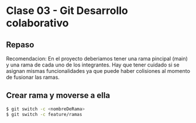 # Clase 03 - Git Desarrollo colaborativo

## Repaso

Recomendacion: En el proyecto deberiamos tener una rama pincipal (main) y una rama de cada uno de los integrantes. Hay que tener cuidado si se asignan mismas funcionalidades ya que puede haber colisiones al momento de fusionar las ramas. 

## Crear rama y moverse a ella

```sh
$ git switch -c <nombreDeRama>
$ git switch -c feature/ramas
```